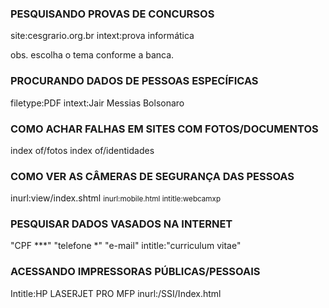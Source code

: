 <!DOCTYPE html>
<html lang="pt-br">
<head>
    <meta charset="UTF-8">
    <meta http-equiv="X-UA-Compatible" content="IE=edge">
    <meta name="viewport" content="width=device-width, initial-scale=1.0">
    
</head>
<body>
    <h3>PESQUISANDO PROVAS DE CONCURSOS</h3>
    
 site:cesgrario.org.br intext:prova informática

 obs. escolha o tema conforme a banca.

<h3>PROCURANDO DADOS DE PESSOAS ESPECÍFICAS </h3>   

 filetype:PDF intext:Jair Messias Bolsonaro

<h3>COMO ACHAR FALHAS EM SITES COM FOTOS/DOCUMENTOS</h3>
 index of/fotos
 index of/identidades


<h3>COMO VER AS CÂMERAS DE SEGURANÇA DAS PESSOAS </h3>

<smal>inurl:view/index.shtml </smal>
<small>inurl:mobile.html intitle:webcamxp</small>
        
        
<h3>PESQUISAR DADOS VASADOS NA INTERNET </h3>

"CPF ***" "telefone *" "e-mail" intitle:"curriculum vitae"

<h3>ACESSANDO IMPRESSORAS PÚBLICAS/PESSOAIS </h3>

Intitle:HP LASERJET PRO MFP inurl:/SSI/Index.html

</body>
</html>
